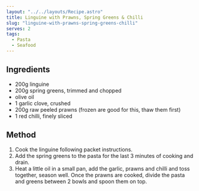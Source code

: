 ```yaml
---
layout: "../../layouts/Recipe.astro"
title: Linguine with Prawns, Spring Greens & Chilli
slug: "linguine-with-prawns-spring-greens-chilli"
serves: 2
tags:
  - Pasta
  - Seafood
---
```


## Ingredients

- 200g linguine
- 200g spring greens, trimmed and chopped
- olive oil
- 1 garlic clove, crushed
- 200g raw peeled prawns (frozen are good for this, thaw them first)
- 1 red chilli, finely sliced

## Method

1. Cook the linguine following packet instructions.
1. Add the spring greens to the pasta for the last 3 minutes of cooking and drain.
1. Heat a little oil in a small pan, add the garlic, prawns and chilli and toss together, season well. Once the prawns are cooked, divide the pasta and greens between 2 bowls and spoon them on top.